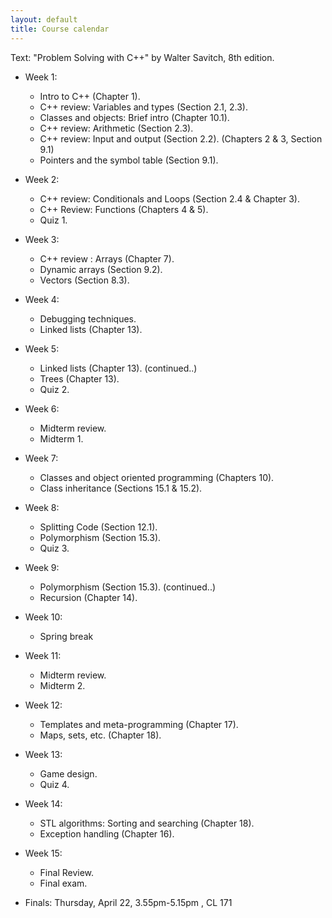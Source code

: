 ```yaml
---
layout: default
title: Course calendar
---
```


Text: "Problem Solving with C++" by Walter Savitch, 8th edition.



* Week 1:
    - Intro to C++ (Chapter 1).
    - C++ review: Variables and types (Section 2.1, 2.3).
    - Classes and objects: Brief intro (Chapter 10.1).
    - C++ review: Arithmetic (Section 2.3).
    - C++ review: Input and output (Section 2.2).
    (Chapters 2 \& 3, Section 9.1)
    - Pointers and the symbol table (Section 9.1).


* Week 2:
    - C++ review: Conditionals and Loops (Section 2.4 \& Chapter 3). 
    - C++ Review: Functions (Chapters 4 \& 5).
    - Quiz 1.
 
   
* Week 3:
    - C++ review : Arrays (Chapter 7).
    - Dynamic arrays (Section 9.2).
    - Vectors (Section 8.3).
    
  
* Week 4:  
    - Debugging techniques. 
    - Linked lists (Chapter 13).
    

* Week 5: 
    - Linked lists (Chapter 13). (continued..)
    - Trees (Chapter 13).
    - Quiz 2.


* Week 6:    
    - Midterm review.
    - Midterm 1. 


* Week 7:
    - Classes and object oriented programming (Chapters 10).
    - Class inheritance (Sections 15.1 \& 15.2).
    

* Week 8:
    - Splitting Code (Section 12.1). 
    - Polymorphism (Section 15.3).
    - Quiz 3.


* Week 9:
    - Polymorphism (Section 15.3). (continued..)
    - Recursion (Chapter 14). 

* Week 10:
    - Spring break
    
* Week 11:
    - Midterm review.
    - Midterm 2.
    

* Week 12: 
    - Templates and meta-programming  (Chapter 17).
    - Maps, sets, etc. (Chapter 18).

* Week 13:
    - Game design. 
    - Quiz 4.

* Week 14:
    - STL algorithms: Sorting and searching  (Chapter 18).
    - Exception handling  (Chapter 16).
    
* Week 15:
    - Final Review.
    - Final exam.




    

* Finals: Thursday, April 22, 3.55pm-5.15pm , CL 171
    

